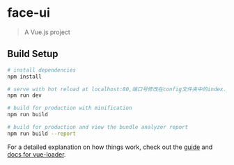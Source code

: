 # face-ui

> A Vue.js project

## Build Setup

``` bash
# install dependencies
npm install

# serve with hot reload at localhost:80,端口号修改在config文件夹中的index.js
npm run dev

# build for production with minification
npm run build

# build for production and view the bundle analyzer report
npm run build --report
```

For a detailed explanation on how things work, check out the [guide](http://vuejs-templates.github.io/webpack/) and [docs for vue-loader](http://vuejs.github.io/vue-loader).
